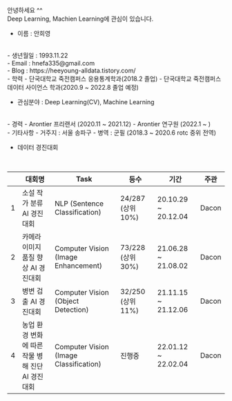 안녕하세요 ^^
<br />
Deep Learning, Machien Learning에 관심이 있습니다.



- 이름 : 안희영
<br />
- 생년월일 : 1993.11.22
<br />
- Email : hnefa335@gmail.com
<br />
- Blog : https://heeyoung-alldata.tistory.com/
<br />
- 학력 
  - 단국대학교 죽전캠퍼스 응용통계학과(2018.2 졸업)
  - 단국대학교 죽전캠퍼스 데이터 사이언스 학과(2020.9 ~ 2022.8 졸업 예정)
<br />

- 관심분야 : Deep Learning(CV), Machine Learning
<br />
- 경력 
  - Arontier 프리랜서 (2020.11 ~ 2021.12)
  - Arontier 연구원  (2022.1 ~ )
       
<br />
- 기타사항
  - 거주지 : 서울 송파구
  - 병역 : 군필 (2018.3 ~ 2020.6 rotc 중위 전역)
<br />

- 데이터 경진대회
<br />

|            |대회명|Task|등수|기간|주관|
|------------|-----------|-----------|--------------|--------------|--------------|
1            | 소설 작가 분류 AI 경진대회 | NLP (Sentence Classification) | 24/287 (상위 10%) | 20.10.29 ~ 20.12.04  | Dacon
2            | 카메라 이미지 품질 향상 AI 경진대회 | Computer Vision (Image Enhancement) | 73/228 (상위 30%)  | 21.06.28 ~ 21.08.02 | Dacon
3            | 병변 검출 AI 경진대회 | Computer Vision (Object Detection) | 32/250 (상위 11%) | 21.11.15 ~ 21.12.06  | Dacon
4            | 농업 환경 변화에 따른 작물 병해 진단 AI 경진대회 | Computer Vision (Image Classification) | 진행중 | 22.01.12 ~ 22.02.04 | Dacon

